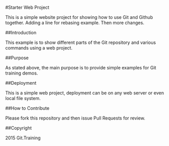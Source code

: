 #Starter Web Project

This is a simple website project for showing how to use Git and Github together. Adding a line for rebasing example.
Then   more     changes.

##Introduction

This example is to show different parts of the Git repository and various commands using a web project.

##Purpose

As stated above, the main purpose is to provide simple examples for Git training demos.

##Deployment

This is a simple web project, deployment can be on any web server or even local file system.

##How to Contribute

Please fork this repository and then issue Pull Requests for review.


##Copyright

2015 Git.Training